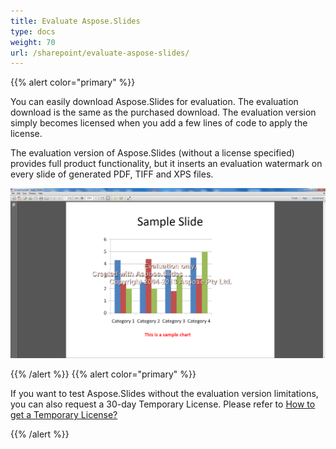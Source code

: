 ```yaml
---
title: Evaluate Aspose.Slides
type: docs
weight: 70
url: /sharepoint/evaluate-aspose-slides/
---
```


{{% alert color="primary" %}} 

You can easily download Aspose.Slides for evaluation. The evaluation download is the same as the purchased download. The evaluation version simply becomes licensed when you add a few lines of code to apply the license.

The evaluation version of Aspose.Slides (without a license specified) provides full product functionality, but it inserts an evaluation watermark on every slide of generated PDF, TIFF and XPS files.

![todo:image_alt_text](evaluate-aspose-slides_1.png)

{{% /alert %}} {{% alert color="primary" %}} 

If you want to test Aspose.Slides without the evaluation version limitations, you can also request a 30-day Temporary License. Please refer to [How to get a Temporary License?](https://purchase.aspose.com/temporary-license)

{{% /alert %}}
